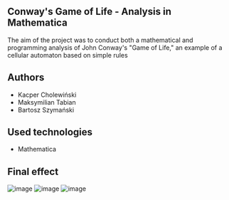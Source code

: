 ## Conway's Game of Life - Analysis in Mathematica
The aim of the project was to conduct both a mathematical and programming analysis of John Conway's "Game of Life," an example of a cellular automaton based on simple rules

## Authors
- Kacper Cholewiński
- Maksymilian Tabian
- Bartosz Szymański

## Used technologies
- Mathematica

## Final effect
![image](https://github.com/user-attachments/assets/6307dd04-e795-4216-8858-f2609511c9f7)
![image](https://github.com/user-attachments/assets/7a7ae89f-c73c-4680-8111-4fd1ae90ccfa)
![image](https://github.com/user-attachments/assets/d43c269d-780c-4dd6-a05c-40bfdf9ace8c)

